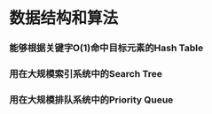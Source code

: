 # 数据结构和算法

### 能够根据关键字O(1)命中目标元素的Hash Table

### 用在大规模索引系统中的Search Tree

### 用在大规模排队系统中的Priority Queue
